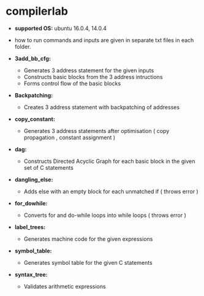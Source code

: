 # compilerlab

* **supported OS:** ubuntu 16.0.4, 14.0.4

* how to run commands and inputs are given in separate txt files in each folder.

* **3add_bb_cfg:** 
  * Generates 3 address statement for the given inputs 
  * Constructs basic blocks from the 3 address intructions
  * Forms control flow of the basic blocks 

* **Backpatching:**
  * Creates 3 address statement with backpatching of addresses 
  
* **copy_constant:** 
  * Generates 3 address statements after optimisation ( copy propagation , constant assignment )

* **dag:**
  * Constructs Directed Acyclic Graph for each basic block in the given set of C statements 
  
* **dangling_else:** 
  * Adds else with an empty block for each unmatched if ( throws error )

* **for_dowhile:**
  * Converts for and do-while loops into while loops ( throws error )
  
* **label_trees:** 
  * Generates machine code for the given expressions 

* **symbol_table:**
  * Generates symbol table for the given C statements
  
* **syntax_tree:**
  * Validates arithmetic expressions  
